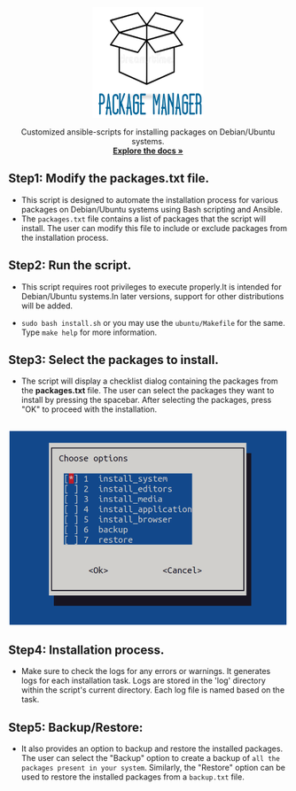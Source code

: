 <div id="top"></div>

<!-- PROJECT LOGO -->
<br />
<div align="center">
  <a href="https://gitlab.hpc.cineca.it/opencloud/openstack-ansible">
    <img src="images/logo4.png" alt="Logo" width="200" height="200">
  </a>

  <p align="center">
    Customized ansible-scripts for installing packages on Debian/Ubuntu systems. 
    <br />
    <a href="https://github.com/mhasan49/package-manager/tree/v1.0/docs/docs"><strong>Explore the docs »</strong></a>
    <br />
  </p>
</div>


## Step1: Modify the **packages.txt** file.

- This script is designed to automate the installation process for various packages on Debian/Ubuntu systems using Bash scripting and Ansible.
- The `packages.txt` file contains a list of packages that the script will install. The user can modify this file to include or exclude packages from the installation process. 
## Step2: Run the script.

- This script requires root privileges to execute properly.It is intended for Debian/Ubuntu systems.In later versions, support for other distributions will be added.

- `sudo bash install.sh` or you may use the `ubuntu/Makefile`  for the same. Type `make help` for more information. 

<!-- ![image1](./images/image1.png) -->

## Step3: Select the packages to install.

- The script will display a checklist dialog containing the packages from the **packages.txt** file. The user can select the packages they want to install by pressing the spacebar. After selecting the packages, press "OK" to proceed with the installation.

<br />
<div align="center">
    <img src="images/image2.png" alt="Logo" width="500" height="350">
  </a>

</div>


## Step4: Installation process.

- Make sure to check the logs for any errors or warnings. It generates logs for each installation task. Logs are stored in the 'log' directory within the script's current directory. Each log file is named based on the task.

## Step5: Backup/Restore:

- It also provides an option to backup and restore the installed packages. The user can select the "Backup" option to create a backup of `all the packages present in your system`. Similarly, the "Restore" option can be used to restore the installed packages from a `backup.txt` file.






